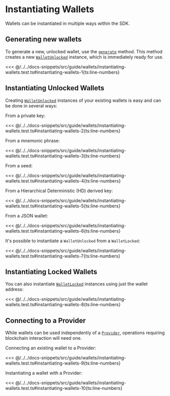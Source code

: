 # Instantiating Wallets

Wallets can be instantiated in multiple ways within the SDK.

## Generating new wallets

To generate a new, unlocked wallet, use the [`generate`](https://fuels-ts-docs-api.vercel.app/classes/_fuel_ts_account.Wallet.html#generate) method. This method creates a new [`WalletUnlocked`](https://fuels-ts-docs-api.vercel.app/classes/_fuel_ts_account.WalletUnlocked.html) instance, which is immediately ready for use.

<<< @/../../docs-snippets/src/guide/wallets/instantiating-wallets.test.ts#instantiating-wallets-1{ts:line-numbers}

## Instantiating Unlocked Wallets

Creating [`WalletUnlocked`](https://fuels-ts-docs-api.vercel.app/classes/_fuel_ts_account.WalletUnlocked.html) instances of your existing wallets is easy and can be done in several ways:

From a private key:

<<< @/../../docs-snippets/src/guide/wallets/instantiating-wallets.test.ts#instantiating-wallets-2{ts:line-numbers}

From a mnemonic phrase:

<<< @/../../docs-snippets/src/guide/wallets/instantiating-wallets.test.ts#instantiating-wallets-3{ts:line-numbers}

From a seed:

<<< @/../../docs-snippets/src/guide/wallets/instantiating-wallets.test.ts#instantiating-wallets-4{ts:line-numbers}

From a Hierarchical Deterministic (HD) derived key:

<<< @/../../docs-snippets/src/guide/wallets/instantiating-wallets.test.ts#instantiating-wallets-5{ts:line-numbers}

From a JSON wallet:

<<< @/../../docs-snippets/src/guide/wallets/instantiating-wallets.test.ts#instantiating-wallets-6{ts:line-numbers}

It's possible to instantiate a `WalletUnlocked` from a `WalletLocked`:

<<< @/../../docs-snippets/src/guide/wallets/instantiating-wallets.test.ts#instantiating-wallets-7{ts:line-numbers}

## Instantiating Locked Wallets

You can also instantiate [`WalletLocked`](https://fuels-ts-docs-api.vercel.app/classes/_fuel_ts_account.WalletLocked.html) instances using just the wallet address:

<<< @/../../docs-snippets/src/guide/wallets/instantiating-wallets.test.ts#instantiating-wallets-8{ts:line-numbers}

## Connecting to a Provider

While wallets can be used independently of a [`Provider`](https://fuels-ts-docs-api.vercel.app/classes/_fuel_ts_account.Provider.html), operations requiring blockchain interaction will need one.

Connecting an existing wallet to a Provider:

<<< @/../../docs-snippets/src/guide/wallets/instantiating-wallets.test.ts#instantiating-wallets-9{ts:line-numbers}

Instantiating a wallet with a Provider:

<<< @/../../docs-snippets/src/guide/wallets/instantiating-wallets.test.ts#instantiating-wallets-10{ts:line-numbers}
